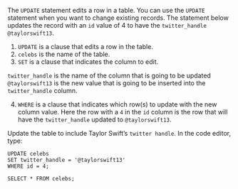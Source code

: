 The ``UPDATE`` statement edits a row in a table. You can use the `UPDATE` statement when you want to change existing records. The statement below updates the record with an `id` value of 4 to have the `twitter_handle`
`@taylorswift13`.

1. `UPDATE` is a clause that edits a row in the table.
2. `celebs` is the name of the table.
3. `SET` is a clause that indicates the column to edit.

`twitter_handle` is the name of the column that is going to be updated
`@taylorswift13` is the new value that is going to be inserted into the `twitter_handle` column.

4. `WHERE` is a clause that indicates which row(s) to update with the new column value. Here the row with a `4` in the `id` column is the row that will have the `twitter_handle` updated to `@taylorswift13`.

Update the table to include Taylor Swift’s `twitter handle`. In the code editor, type:

```
UPDATE celebs 
SET twitter_handle = '@taylorswift13' 
WHERE id = 4; 
 
SELECT * FROM celebs;
```
